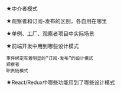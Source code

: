 ★中介者模式

★观察者和订阅-发布的区别，各自用在哪里

★单例、工厂、观察者项目中实际场景

★前端开发中用到哪些设计模式

    事件绑定有着明显的“订阅-发布”的设计模式
    观察者
    职责链模式

★React/Redux中哪些功能用到了哪些设计模式